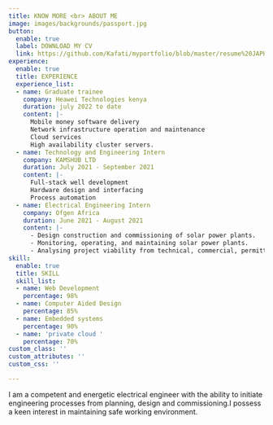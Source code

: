 ```yaml
---
title: KNOW MORE <br> ABOUT ME
image: images/backgrounds/passport.jpg
button:
  enable: true
  label: DOWNLOAD MY CV
  link: https://github.com/Kafati/myportfolio/blob/master/resume%20JAPHETH%20KORIR%20September%202022%20software.pdf
experience:
  enable: true
  title: EXPERIENCE
  experience_list:
  - name: Graduate trainee
    company: Heawei Technologies kenya
    duration: july 2022 to date
    content: |-
      Mobile money software delivery
      Network infrastructure operation and maintenance
      Cloud services
      High availability cluster servers.
  - name: Technology and Engineering Intern
    company: KAMSHUB LTD
    duration: July 2021 - September 2021
    content: |-
      Full-stack well development
      Hardware design and interfacing
      Process automation
  - name: Electrical Engineering Intern
    company: Ofgen Africa
    duration: June 2021 - August 2021
    content: |-
      - Design construction and commissioning of solar power plants.
      - Monitoring, operating, and maintaining solar power plants.
      - Analysing project viability from technical, commercial, permitting, and legal aspects of solar power projects from inception to financing.
skill:
  enable: true
  title: SKILL
  skill_list:
  - name: Web Development
    percentage: 98%
  - name: Computer Aided Design
    percentage: 85%
  - name: Embedded systems
    percentage: 90%
  - name: 'private cloud '
    percentage: 70%
custom_class: ''
custom_attributes: ''
custom_css: ''

---
```

I am a competent and energetic electrical engineer with the ability to initiate engineering processes from planning, design and commissioning.I possess a keen interest in maintaining safe working environment.